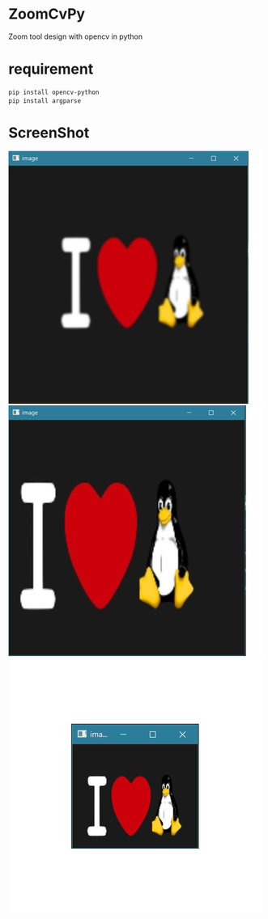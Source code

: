 # ZoomCvPy
Zoom tool design with opencv in python<br>

# requirement
`pip install opencv-python`<br>
`pip install argparse`<br>

# ScreenShot
![alt text](https://github.com/AmirhosseinAbutalebi/ZoomCvPy/blob/main/Screenshot1.png)
![alt text](https://github.com/AmirhosseinAbutalebi/ZoomCvPy/blob/main/Screenshot2.png)
![alt text](https://github.com/AmirhosseinAbutalebi/ZoomCvPy/blob/main/Screenshot3.png)

